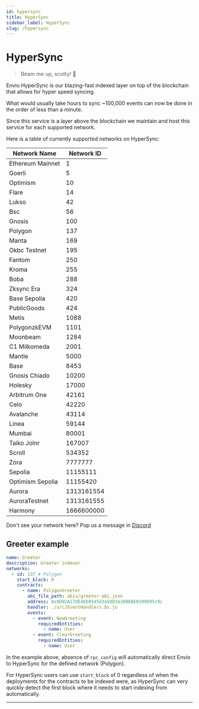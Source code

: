 ```yaml
---
id: hypersync
title: HyperSync
sidebar_label: HyperSync
slug: /hypersync
---
```


# HyperSync

> Beam me up, scotty! 🖖

Envio HyperSync is our blazing-fast indexed layer on top of the blockchain that allows for hyper speed syncing.

What would usually take hours to sync ~100,000 events can now be done in the order of less than a minute.

Since this service is a layer above the blockchain we maintain and host this service for each supported network.

Here is a table of currently supported networks on HyperSync:

| Network Name     | Network ID |
| ---------------- | ---------- |
| Ethereum Mainnet | 1          |
| Goerli           | 5          |
| Optimism         | 10         |
| Flare            | 14         |
| Lukso            | 42         |
| Bsc              | 56         |
| Gnosis           | 100        |
| Polygon          | 137        |
| Manta            | 169        |
| Okbc Testnet     | 195        |
| Fantom           | 250        |
| Kroma            | 255        |
| Boba             | 288        |
| Zksync Era       | 324        |
| Base Sepolia     | 420        |
| PublicGoods      | 424        |
| Metis            | 1088       |
| PolygonzkEVM     | 1101       |
| Moonbeam         | 1284       |
| C1 Milkomeda     | 2001       |
| Mantle           | 5000       |
| Base             | 8453       |
| Gnosis Chiado    | 10200      |
| Holesky          | 17000      |
| Arbitrum One     | 42161      |
| Celo             | 42220      |
| Avalanche        | 43114      |
| Linea            | 59144      |
| Mumbai           | 80001      |
| Taiko Jolnr      | 167007     |
| Scroll           | 534352     |
| Zora             | 7777777    |
| Sepolia          | 11155111   |
| Optimism Sepolia | 11155420   |
| Aurora           | 1313161554 |
| AuroraTestnet    | 1313161555 |
| Harmony          | 1666600000 |


Don't see your network here? Pop us a message in [Discord](https://discord.gg/Q9qt8gZ2fX)

## Greeter example

```yaml
name: Greeter
description: Greeter indexer
networks:
  - id: 137 # Polygon
    start_block: 0
    contracts:
      - name: PolygonGreeter
        abi_file_path: abis/greeter-abi.json
        address: 0x9D02A17dE4E68545d3a58D3a20BbBE0399E05c9c
        handler: ./src/EventHandlers.bs.js
        events:
          - event: NewGreeting
            requiredEntities:
              - name: User                
          - event: ClearGreeting
            requiredEntities:
              - name: User
```

In the example above, absence of `rpc_config` will automatically direct Envio to HyperSync for the defined network (Polygon).

For HyperSync users can use `start_block` of 0 regardless of when the deployments for the contracts to be indexed were, as HyperSync can very quickly detect the first block where it needs to start indexing from automatically.

---

